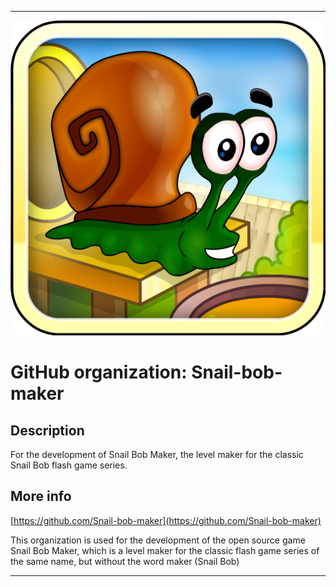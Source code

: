   
***

![SnailBobIcon_1024x1024.png failed to load. The file may be missing or corrupt. Check the file path for errors first.](/AdditionalInfo/1/Snail-bob-maker/SnailBobIcon_1024x1024.png)

# GitHub organization: Snail-bob-maker

## Description

For the development of Snail Bob Maker, the level maker for the classic Snail Bob flash game series.

## More info

[https://github.com/Snail-bob-maker](https://github.com/Snail-bob-maker)

This organization is used for the development of the open source game Snail Bob Maker, which is a level maker for the classic flash game series of the same name, but without the word maker (Snail Bob)

***
